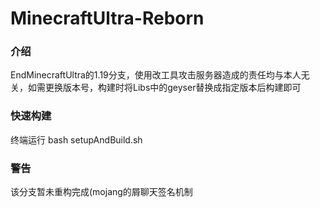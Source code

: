 # MinecraftUltra-Reborn

### 介绍
EndMinecraftUltra的1.19分支，使用改工具攻击服务器造成的责任均与本人无关，如需更换版本号，构建时将Libs中的geyser替换成指定版本后构建即可

### 快速构建
终端运行 bash setupAndBuild.sh

### 警告
该分支暂未重构完成(mojang的屑聊天签名机制
